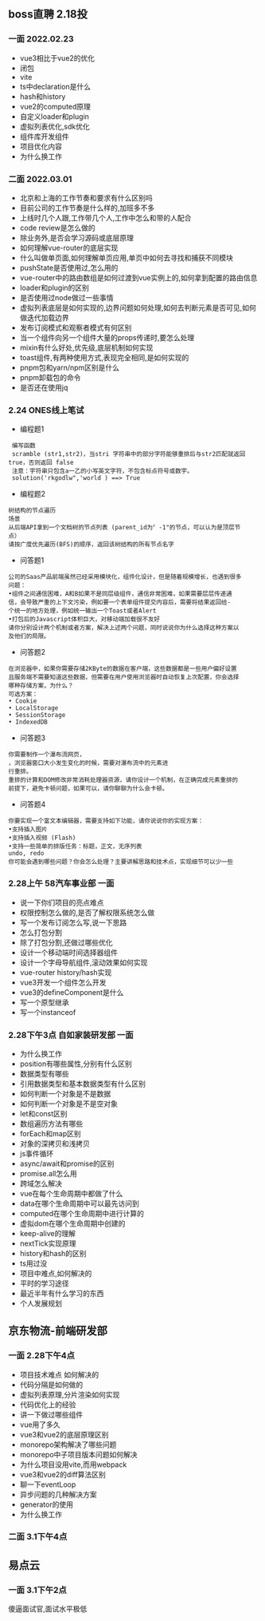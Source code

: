 ## boss直聘 2.18投
### 一面 2022.02.23
- vue3相比于vue2的优化
- 闭包
- vite
- ts中declaration是什么
- hash和history
- vue2的computed原理
- 自定义loader和plugin
- 虚拟列表优化,sdk优化
- 组件库开发组件
- 项目优化内容
- 为什么换工作
### 二面 2022.03.01
- 北京和上海的工作节奏和要求有什么区别吗
- 目前公司的工作节奏是什么样的,加班多不多
- 上线时几个人跟,工作带几个人,工作中怎么和带的人配合
- code review是怎么做的
- 除业务外,是否会学习源码或底层原理
- 如何理解vue-router的底层实现
- 什么叫做单页面,如何理解单页应用,单页中如何去寻找和捕获不同模块
- pushState是否使用过,怎么用的
- vue-router中的路由数组是如何过渡到vue实例上的,如何拿到配置的路由信息
- loader和plugin的区别
- 是否使用过node做过一些事情
- 虚拟列表底层是如何实现的,边界问题如何处理,如何去判断元素是否可见,如何做迭代加载边界
- 发布订阅模式和观察者模式有何区别
- 当一个组件向另一个组件大量的props传递时,要怎么处理
- mixin有什么好处,优先级,底层机制如何实现
- toast组件,有两种使用方式,表现完全相同,是如何实现的
- pnpm包和yarn/npm区别是什么
- pnpm卸载包的命令
- 是否还在使用jq
### 2.24 ONES线上笔试
- 编程题1
```
 编写函数
 scramble (str1,str2)，当stri 字符串中的部分字符能够重排后与str2匹配就返回true，否则返回 false
 注意：宇符串只包含a一乙的小写英文字符，不包含标点符号或数宇。
 solution('rkgodlw",'world ) ==> True
```
- 编程题2
```
树结构的节点遍历
场景
从后端API拿到一个文档树的节点列表 (parent_id为〞-1"的节点，可以认为是顶层节
点）
请按广度优先遍历(BFS)的顺序，返回该树结构的所有节点名字
```
- 问答题1
```
公司的Saas产品前端虽然已经采用模块化，组件化设计，但是随着规模增长，也遇到很多
问题：
•组件之间通信困难，A和B如果不是同层级组件，通信非常困难，如果需要层层传递通
信，会导致严重的上下文污染，例如要一个表单组件提交内容后，需要将结果返回给-
个统一的地方处理，例如统一输出一个Toast或者Alert
•打包后的Javascript体积巨大，对移动端加载很不友好
请你分别设计两个机制或者方案，解决上述两个问题，同时说说你为什么选择这种方案以
及他们的局限。
```
- 问答题2
```
在浏览器中，如果你需要存储2KByte的数据在客户端，这些数据都是一些用户偏好设置
且服务端不需要知道这些数据，但需要在用户使用浏览器时自动恢复上次配置，你会选择
哪种存储方案，为什么？
可选方案：
• Cookie
• LocalStorage
• SessionStorage
• IndexedDB
```
- 问答题3
```
你需要制作一个瀑布流网页，
，浏览器窗口大小发生变化的时候，需要对瀑布流中的元素进
行重排。
重排的计算和DOM修改非常消耗处理器资源，请你设计一个机制，在正确完成元素重排的
前提下，避免卡顿问题，如果可以，请你聊聊为什么会卡顿。
```
- 问答题4
```
你要实现一个富文本编辑器，需要支持如下功能，请你说说你的实现方案：
•支持插入图片
•支持插入视频 (Flash)
•支持一些简单的排版任务：标题，正文，无序列表
undo, redo
你可能会遇到哪些问题？你会怎么处理？主要讲解思路和技术点，实现细节可以少一些
```

### 2.28上午 58汽车事业部 一面
- 说一下你们项目的亮点难点
- 权限控制怎么做的,是否了解权限系统怎么做
- 写一个发布订阅怎么写,说一下思路
- 怎么打包分割
- 除了打包分割,还做过哪些优化
- 设计一个移动端时间选择器组件
- 设计一个字母导航组件,滚动效果如何实现
- vue-router history/hash实现 
- vue3开发一个组件怎么开发
- vue3的defineComponent是什么
- 写一个原型继承
- 写一个instanceof

### 2.28下午3点 自如家装研发部 一面
- 为什么换工作
- position有哪些属性,分别有什么区别
- 数据类型有哪些
- 引用数据类型和基本数据类型有什么区别
- 如何判断一个对象是不是数据
- 如何判断一个对象是不是空对象
- let和const区别
- 数组遍历方法有哪些
- forEach和map区别
- 对象的深拷贝和浅拷贝
- js事件循环
- async/await和promise的区别
- promise.all怎么用
- 跨域怎么解决
- vue在每个生命周期中都做了什么
- data在哪个生命周期中可以最先访问到
- computed在哪个生命周期中进行计算的
- 虚拟dom在哪个生命周期中创建的
- keep-alive的理解
- nextTick实现原理
- history和hash的区别
- ts用过没
- 项目中难点,如何解决的
- 平时的学习途径
- 最近半年有什么学习的东西
- 个人发展规划

## 京东物流-前端研发部
### 一面 2.28下午4点
- 项目技术难点 如何解决的
- 代码分隔是如何做的
- 虚拟列表原理,分片渲染如何实现
- 代码优化上的经验
- 讲一下做过哪些组件
- vue用了多久
- vue3和vue2的底层原理区别
- monorepo架构解决了哪些问题
- monorepo中子项目版本问题如何解决
- 为什么项目没用vite,而用webpack
- vue3和vue2的diff算法区别
- 聊一下eventLoop
- 异步问题的几种解决方案
- generator的使用
- 为什么换工作
### 二面 3.1下午4点

## 易点云
### 一面 3.1下午2点
傻逼面试官,面试水平极低
